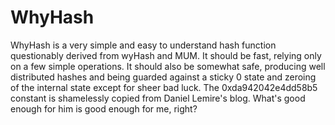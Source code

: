 # WhyHash
WhyHash is a very simple and easy to understand hash function questionably derived from wyHash and MUM.
It should be fast, relying only on a few simple operations.
It should also be somewhat safe, producing well distributed hashes and being guarded against a sticky 0 state and zeroing of the internal state except for sheer bad luck.
The 0xda942042e4dd58b5 constant is shamelessly copied from Daniel Lemire's blog. What's good enough for him is good enough for me, right?
